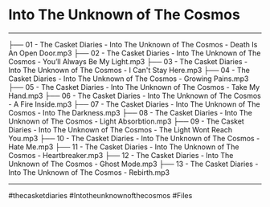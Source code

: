 # Into The Unknown of The Cosmos

---

├── 01 - The Casket Diaries - Into The Unknown of The Cosmos - Death Is An Open Door.mp3
├── 02 - The Casket Diaries - Into The Unknown of The Cosmos - You’ll Always Be My Light.mp3
├── 03 - The Casket Diaries - Into The Unknown of The Cosmos - I Can't Stay Here.mp3
├── 04 - The Casket Diaries - Into The Unknown of The Cosmos - Growing Pains.mp3
├── 05 - The Casket Diaries - Into The Unknown of The Cosmos - Take My Hand.mp3
├── 06 - The Casket Diaries - Into The Unknown of The Cosmos - A Fire Inside.mp3
├── 07 - The Casket Diaries - Into The Unknown of The Cosmos - Into The Darkness.mp3
├── 08 - The Casket Diaries - Into The Unknown of The Cosmos - Light Absorbtion.mp3
├── 09 - The Casket Diaries - Into The Unknown of The Cosmos - The Light Wont Reach You.mp3
├── 10 - The Casket Diaries - Into The Unknown of The Cosmos - Hate Me.mp3
├── 11 - The Casket Diaries - Into The Unknown of The Cosmos - Heartbreaker.mp3
├── 12 - The Casket Diaries - Into The Unknown of The Cosmos - Ghost Mode.mp3
├── 13 - The Casket Diaries - Into The Unknown of The Cosmos - Rebirth.mp3

---

#thecasketdiaries #Intotheunknownofthecosmos #Files 